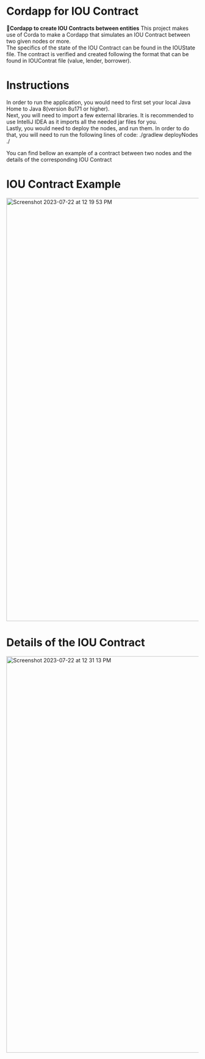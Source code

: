 # Cordapp for IOU Contract
 🤝**Cordapp to create IOU Contracts between entities**
This project makes use of Corda to make a Cordapp that simulates an IOU Contract between two given nodes or more. <br />
The specifics of the state of the IOU Contract can be found in the IOUState file. The contract is verified and created following the format that can be found in IOUContrat file (value, lender, borrower).

# Instructions 
In order to run the application, you would need to first set your local Java Home to Java 8(version 8u171 or higher). <br />
Next, you will need to import a few external libraries. It is recommended to use IntelliJ IDEA as it imports all the needed jar files for you. <br />
Lastly, you would need to deploy the nodes, and run them. In order to do that, you will need to run the following lines of code:
./gradlew deployNodes
./

You can find bellow an example of a contract between two nodes and the details of the corresponding IOU Contract


# IOU Contract Example
<img width="1108" alt="Screenshot 2023-07-22 at 12 19 53 PM" src="https://github.com/mbouzekri/Corda-IOU_Contract/assets/106405634/3f51e604-360f-42c2-b185-0e452b51bbb7">


# Details of the IOU Contract
<img width="1038" alt="Screenshot 2023-07-22 at 12 31 13 PM" src="https://github.com/mbouzekri/Corda-IOU_Contract/assets/106405634/f6c133dd-b27f-4325-bede-fef86cb12cac">
